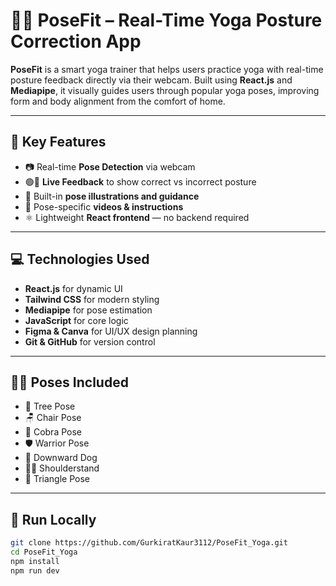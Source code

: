 # 🧘‍♀️ PoseFit – Real-Time Yoga Posture Correction App

**PoseFit** is a smart yoga trainer that helps users practice yoga with real-time posture feedback directly via their webcam. Built using **React.js** and **Mediapipe**, it visually guides users through popular yoga poses, improving form and body alignment from the comfort of home.

---

## 🌟 Key Features

- 📷 Real-time **Pose Detection** via webcam
- 🟢🔴 **Live Feedback** to show correct vs incorrect posture
- 🧘 Built-in **pose illustrations and guidance**
- 🎥 Pose-specific **videos & instructions**
- ⚛️ Lightweight **React frontend** — no backend required

---

## 💻 Technologies Used

- **React.js** for dynamic UI
- **Tailwind CSS** for modern styling
- **Mediapipe** for pose estimation
- **JavaScript** for core logic
- **Figma & Canva** for UI/UX design planning
- **Git & GitHub** for version control

---

## 🧍‍♀️ Poses Included

- 🌳 Tree Pose  
- 🪑 Chair Pose  
- 🐍 Cobra Pose  
- 🛡️ Warrior Pose  
- 🐶 Downward Dog  
- 🤸‍♂️ Shoulderstand  
- 🔺 Triangle Pose  

---

## 🚀 Run Locally

```bash
git clone https://github.com/GurkiratKaur3112/PoseFit_Yoga.git
cd PoseFit_Yoga
npm install
npm run dev

